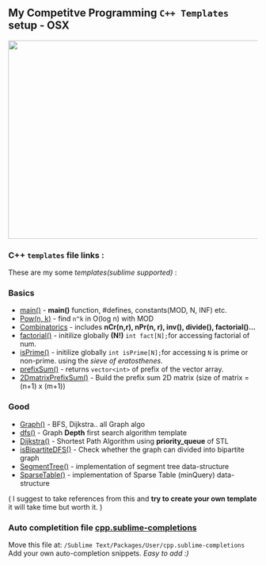  ## My Competitve Programming ` C++ Templates ` setup - OSX

<div align="center">
  <img src="https://user-images.githubusercontent.com/74103314/211152845-5c4f82d9-d044-4f76-80a1-f276cb7aad65.gif" width="700" height="400"/>
</div>


### C++ `templates` file links : 

These are my some *templates(sublime supported)* : 
### Basics
- [main()](./akhilsharmaa.sublime-snippet) - **main()** function, #defines, constants(MOD, N, INF) etc. 
- [Pow(n, k)](./binpow.sublime-snippet) - find `n^k` in O(log n) with MOD
- [Combinatorics](./combinatorics-arithmetic.sublime-snippet) - includes  **nCr(n,r),  nPr(n, r), inv(), divide(), factorial()...**
- [factorial()](./factorial.sublime-snippet) - initilize globally **(N!)** `int fact[N];`for accessing factorial of num. 
- [isPrime()](./isPrime-sieveofE.sublime-snippet) - initilize globally  `int isPrime[N];`for accessing `N` is prime or non-prime. using the *sieve of eratosthenes*. 
- [prefixSum()](./prefixSum.sublime-snippet) - returns `vector<int>` of prefix of the vector array.
- [2DmatrixPrefixSum()](./matrixPrefixSum.sublime-snippet) - Build the prefix sum 2D matrix (size of matrix = (n+1) x (m+1))

### Good 
- [Graph()](./graph-all-function.sublime-snippet) - BFS, Dijkstra.. all Graph algo 
- [dfs()](./dfs.sublime-snippet) - Graph **Depth** first search algorithm template
- [Dijkstra()](./DijkstraAlgo.sublime-snippet) - Shortest Path Algorithm using **priority_queue** of STL 
- [isBipartiteDFS()](./isBipartite-DFS.sublime-snippet) - Check whether the graph can divided into bipartite graph 
- [SegmentTree()](./SegmentTree.sublime-snippet) - implementation of segment tree data-structure 
- [SparseTable()](./SparseTable.sublime-snippet) - implementation of Sparse Table (minQuery) data-structure 

( I suggest to take references from this and **try to create your own template** it will take time but worth it. )

### Auto completition file [cpp.sublime-completions](https://github.com/akhilsharmaa/Competitive-Programming-SETUP/blob/main/cpp.sublime-completions)
Move this file at: ```/Sublime Text/Packages/User/cpp.sublime-completions``` Add your own auto-completion snippets. *Easy to add :)*
